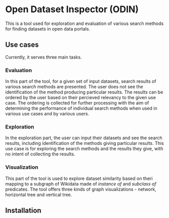 # Open Dataset Inspector (ODIN)
This is a tool used for exploration and evaluation of various search methods for finding datasets in open data portals.

## Use cases
Currently, it serves three main tasks.

### Evaluation
In this part of the tool, for a given set of input datasets, search results of various search methods are presented.
The user does not see the identification of the method producing particular results.
The results can be ordered by the user based on their percieved relevancy to the given use case.
The ordering is collected for further processing with the aim of determining the performance of individual search methods when used in various use cases and by various users.

### Exploration
In the exploration part, the user can input their datasets and see the search results, including identification of the methods giving particular results.
This use case is for exploring the search methods and the results they give, with no intent of collecting the results.

### Visualization
This part of the tool is used to explore dataset similarity based on theri mapping to a subgraph of Wikidata made of *instance of* and *subclass of* predicates.
The tool offers three kinds of graph visualizations - network, horizontal tree and vertical tree.

## Installation
